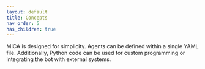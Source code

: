 ```yaml
---
layout: default
title: Concepts
nav_order: 5
has_children: true
---
```


MICA is designed for simplicity. Agents can be defined within a single YAML file. Additionally, Python code can be used for custom programming or integrating the bot with external systems.

